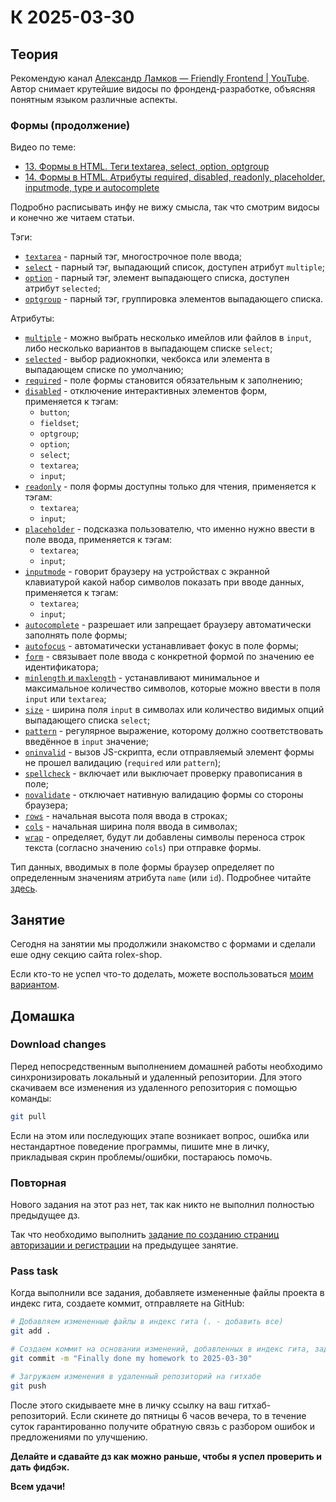 # К 2025-03-30

## Теория

Рекомендую канал [Александр Ламков — Friendly Frontend | YouTube](https://www.youtube.com/@AleksanderLamkov/). Автор снимает крутейшие видосы по фронденд-разработке, объясняя понятным языком различные аспекты.

### Формы (продолжение)

Видео по теме:
- [13. Формы в HTML. Теги textarea, select, option, optgroup](https://youtu.be/FMjuLXNTPfU?si=r8DZRfnsjDFkj3W9)
- [14. Формы в HTML. Атрибуты required, disabled, readonly, placeholder, inputmode, type и autocomplete](https://youtu.be/Lq4tky_6fN0?si=vbPgIyax7jJIGkXJ)

Подробно расписывать инфу не вижу смысла, так что смотрим видосы и конечно же читаем статьи.

Тэги:
- [`textarea`](https://doka.guide/html/textarea/) - парный тэг, многострочное поле ввода;
- [`select`](https://doka.guide/html/select/) - парный тэг, выпадающий список, доступен атрибут `multiple`;
- [`option`](https://doka.guide/html/option/) - парный тэг, элемент выпадающего списка, доступен атрибут `selected`;
- [`optgroup`](https://doka.guide/html/optgroup/) - парный тэг, группировка элементов выпадающего списка.

Атрибуты:
- [`multiple`](https://doka.guide/html/multiple/) - можно выбрать несколько имейлов или файлов в `input`, либо несколько вариантов в выпадающем списке `select`;
- [`selected`](https://htmlbook.ru/html/option/selected) - выбор радиокнопки, чекбокса или элемента в выпадающем списке по умолчанию;
- [`required`](https://doka.guide/html/required/) - поле формы становится обязательным к заполнению;
- [`disabled`](https://doka.guide/html/disabled/) - отключение интерактивных элементов форм, применяется к тэгам:
    + `button`;
    + `fieldset`;
    + `optgroup`;
    + `option`;
    + `select`;
    + `textarea`;
    + `input`;
- [`readonly`](https://doka.guide/html/readonly/) - поля формы доступны только для чтения, применяется к тэгам:
    + `textarea`;
    + `input`;
- [`placeholder`](https://doka.guide/html/placeholder/) - подсказка пользователю, что именно нужно ввести в поле ввода, применяется к тэгам:
    + `textarea`;
    + `input`;
- [`inputmode`](https://doka.guide/html/inputmode/) - говорит браузеру на устройствах с экранной клавиатурой какой набор символов показать при вводе данных, применяется к тэгам:
    + `textarea`;
    + `input`;
- [`autocomplete`](https://doka.guide/html/autocomplete/) - разрешает или запрещает браузеру автоматически заполнять поле формы;
- [`autofocus`](https://htmlbook.ru/html/input/autofocus) - автоматически устанавливает фокус в поле формы;
- [`form`](https://webref.ru/html/input/form) - связывает поле ввода с конкретной формой по значению ее идентификатора;
- [`minlength` и `maxlength`](https://doka.guide/html/minlength-maxlength/) - устанавливают минимальное и максимальное количество символов, которые можно ввести в поля `input` или `textarea`;
- [`size`](https://doka.guide/html/size/) - ширина поля `input` в символах или количество видимых опций выпадающего списка `select`;
- [`pattern`](https://doka.guide/html/pattern/) - регулярное выражение, которому должно соответствовать введённое в `input` значение;
- [`oninvalid`](https://basicweb.ru/html/event_oninvalid.php) - вызов JS-скрипта, если отправляемый элемент формы не прошел валидацию (`required` или `pattern`);
- [`spellcheck`](https://webref.ru/html/attr/spellcheck) - включает или выключает проверку правописания в поле;
- [`novalidate`](https://doka.guide/html/novalidate/) - отключает нативную валидацию формы со стороны браузера;
- [`rows`](https://doka-guide.vercel.app/html/textarea/#rows) - начальная высота поля ввода в строках;
- [`cols`](https://doka-guide.vercel.app/html/textarea/#cols) - начальная ширина поля ввода в символах;
- [`wrap`](https://doka-guide.vercel.app/html/textarea/#wrap) - определяет, будут ли добавлены символы переноса строк текста (согласно значению `cols`) при отправке формы.

Тип данных, вводимых в поле формы браузер определяет по определенным значениям атрибута `name` (или `id`). Подробнее читайте [здесь](https://doka.guide/html/autocomplete/).

## Занятие

Сегодня на занятии мы продолжили знакомство с формами и сделали еше одну секцию сайта rolex-shop.

Если кто-то не успел что-то доделать, можете воспользоваться [моим вариантом](./rolex-shop/).

## Домашка

### Download changes

Перед непосредственным выполнением домашней работы необходимо синхронизировать локальный и удаленный репозитории. Для этого скачиваем все изменения из удаленного репозитория с помощью команды:

```bash
git pull
```

Если на этом или последующих этапе возникает вопрос, ошибка или нестандартное поведение программы, пишите мне в личку, прикладывая скрин проблемы/ошибки, постараюсь помочь.

### Повторная

Нового задания на этот раз нет, так как никто не выполнил полностью предыдущее дз.

Так что необходимо выполнить [задание по созданию страниц авторизации и регистрации](./home-work_to_2025-03-23.md#авторизациярегистрация) на предыдущее занятие.

### Pass task
Когда выполнили все задания, добавляете измененные файлы проекта в индекс гита, создаете коммит, отправляете на GitHub:
```bash
# Добавляем измененные файлы в индекс гита (. - добавить все)
git add .

# Создаем коммит на основании изменений, добавленных в индекс гита, задаем сообщение коммита
git commit -m "Finally done my homework to 2025-03-30"

# Загружаем изменения в удаленный репозиторий на гитхабе
git push
```
После этого скидываете мне в личку ссылку на ваш гитхаб-репозиторий. Если скинете до пятницы 6 часов вечера, то в течение суток гарантированно получите обратную связь с разбором ошибок и предложениями по улучшению.

**Делайте и сдавайте дз как можно раньше, чтобы я успел проверить и дать фидбэк.**

**Всем удачи!**